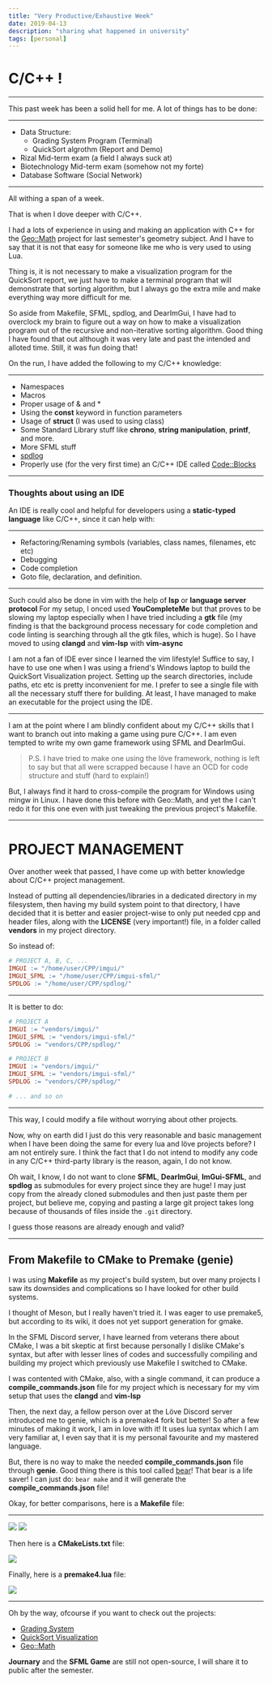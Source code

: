 ```yaml
---
title: "Very Productive/Exhaustive Week"
date: 2019-04-13
description: "sharing what happened in university"
tags: [personal]
---
```


# C/C++ !

---

This past week has been a solid hell for me. A lot of things has to be done:

---

* Data Structure:
	* Grading System Program (Terminal)
	* QuickSort algrothm (Report and Demo)
* Rizal Mid-term exam (a field I always suck at)
* Biotechnology Mid-term exam (somehow not my forte)
* Database Software (Social Network)

---

All withing a span of a week.

That is when I dove deeper with C/C++.

I had a lots of experience in using and making an application with C++ for the [Geo::Math](https://github.com/flamendless/GeoMath) project for last semester's geometry subject. And I have to say that it is not that easy for someone like me who is very used to using Lua.

Thing is, it is not necessary to make a visualization program for the QuickSort report, we just have to make a terminal program that will demonstrate that sorting algorithm, but I always go the extra mile and make everything way more difficult for me.

So aside from Makefile, SFML, spdlog, and DearImGui, I have had to overclock my brain to figure out a way on how to make a visualization program out of the recursive and non-iterative sorting algorithm. Good thing I have found that out although it was very late and past the intended and alloted time. Still, it was fun doing that!

On the run, I have added the following to my C/C++ knowledge:

---

* Namespaces
* Macros
* Proper usage of & and *
* Using the **const** keyword in function parameters
* Usage of **struct** (I was used to using class)
* Some Standard Library stuff like **chrono**, **string manipulation**, **printf**, and more.
* More SFML stuff
* [spdlog](https://github.com/gabime/spdlog)
* Properly use (for the very first time) an C/C++ IDE called [Code::Blocks](http://www.codeblocks.org/)

---

### Thoughts about using an IDE

An IDE is really cool and helpful for developers using a **static-typed language** like C/C++, since it can help with:

---

* Refactoring/Renaming symbols (variables, class names, filenames, etc etc)
* Debugging
* Code completion
* Goto file, declaration, and definition.

---

Such could also be done in vim with the help of **lsp** or **language server protocol** For my setup, I onced used **YouCompleteMe** but that proves to be slowing my laptop especially when I have tried including a **gtk** file (my finding is that the background process necessary for code completion and code linting is searching through all the gtk files, which is huge). So I have moved to using **clangd** and **vim-lsp** with **vim-async**

I am not a fan of IDE ever since I learned the vim lifestyle! Suffice to say, I have to use one when I was using a friend's Windows laptop to build the QuickSort Visualization project. Setting up the search directories, include paths, etc etc is pretty inconvenient for me. I prefer to see a single file with all the necessary stuff there for building. At least, I have managed to make an executable for the project using the IDE.

---

I am at the point where I am blindly confident about my C/C++ skills that I want to branch out into making a game using pure C/C++. I am even tempted to write my own game framework using SFML and DearImGui.

> P.S. I have tried to make one using the löve framework, nothing is left to say but that all were scrapped because I have an OCD for code structure and stuff (hard to explain!)

But, I always find it hard to cross-compile the program for Windows using mingw in Linux. I have done this before with Geo::Math, and yet the I can't redo it for this one even with just tweaking the previous project's Makefile.

---

# PROJECT MANAGEMENT

Over another week that passed, I have come up with better knowledge about C/C++ project management.

Instead of putting all dependencies/libraries in a dedicated directory in my filesystem, then having my build system point to that directory, I have decided that it is better and easier project-wise to only put needed cpp and header files, along with the **LICENSE** (very important!) file, in a folder called **vendors** in my project directory.

So instead of:

```Makefile
# PROJECT A, B, C, ...
IMGUI := "/home/user/CPP/imgui/"
IMGUI_SFML := "/home/user/CPP/imgui-sfml/"
SPDLOG := "/home/user/CPP/spdlog/"
```

---

It is better to do:

```Makefile
# PROJECT A
IMGUI := "vendors/imgui/"
IMGUI_SFML := "vendors/imgui-sfml/"
SPDLOG := "vendors/CPP/spdlog/"

# PROJECT B
IMGUI := "vendors/imgui/"
IMGUI_SFML := "vendors/imgui-sfml/"
SPDLOG := "vendors/CPP/spdlog/"

# ... and so on
```

---

This way, I could modify a file without worrying about other projects.

Now, why on earth did I just do this very reasonable and basic management when I have been doing the same for every lua and löve projects before? I am not entirely sure. I think the fact that I do not intend to modify any code in any C/C++ third-party library is the reason, again, I do not know.

Oh wait, I know, I do not want to clone **SFML**, **DearImGui**, **ImGui-SFML**, and **spdlog** as submodules for every project since they are huge! I may just copy from the already cloned submodules and then just paste them per project, but believe me, copying and pasting a large git project takes long because of thousands of files inside the `.git` directory.

I guess those reasons are already enough and valid?

---

## From Makefile to CMake to Premake (genie)

I was using **Makefile** as my project's build system, but over many projects I saw its downsides and complications so I have looked for other build systems.

I thought of Meson, but I really haven't tried it.
I was eager to use premake5, but according to its wiki, it does not yet support generation for gmake.

In the SFML Discord server, I have learned from veterans there about CMake, I was a bit skeptic at first because personally I dislike CMake's syntax, but after with lesser lines of codes and successfully compiling and building my project which previously use Makefile I switched to CMake.

I was contented with CMake, also, with a single command, it can produce a **compile_commands.json** file for my project which is necessary for my vim setup that uses the **clangd** and **vim-lsp**

Then, the next day, a fellow person over at the Löve Discord server introduced me to genie, which is a premake4 fork but better! So after a few minutes of making it work, I am in love with it! It uses lua syntax which I am very familiar at, I even say that it is my personal favourite and my mastered language.

But, there is no way to make the needed **compile_commands.json** file through **genie**. Good thing there is this tool called [bear](https://github.com/rizsotto/Bear)! That bear is a life saver! I can just do: `bear make` and it will generate the **compile_commands.json** file!

Okay, for better comparisons, here is a **Makefile** file:

---
<img src="../assets/img/makefile.png">
<img src="../assets/img/makefile2.png">

Then here is a **CMakeLists.txt** file:

<img src="../assets/img/cmake.png">

Finally, here is a **premake4.lua** file:

<img src="../assets/img/premake.png">

---

Oh by the way, ofcourse if you want to check out the projects:

* [Grading System](https://github.com/flamendless/CPP-Project-StudentRecord)
* [QuickSort Visualization](https://github.com/flamendless/CPP-Project-Quicksort-Visualization)
* [Geo::Math](https://github.com/flamendless/GeoMath)

**Journary** and the **SFML Game** are still not open-source, I will share it to public after the semester.
